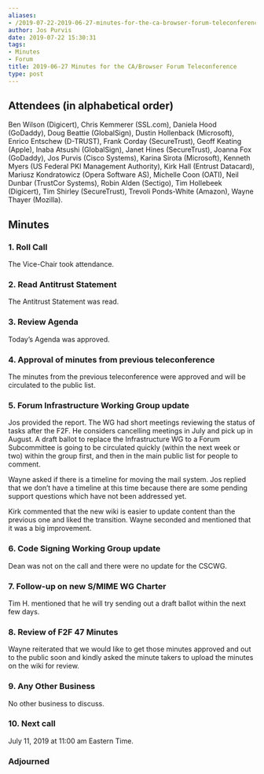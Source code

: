 ```yaml
---
aliases:
- /2019-07-22-2019-06-27-minutes-for-the-ca-browser-forum-teleconference/
author: Jos Purvis
date: 2019-07-22 15:30:31
tags:
- Minutes
- Forum
title: 2019-06-27 Minutes for the CA/Browser Forum Teleconference
type: post
---
```


## Attendees (in alphabetical order) 

Ben Wilson (Digicert), Chris Kemmerer (SSL.com), Daniela Hood (GoDaddy), Doug Beattie (GlobalSign), Dustin Hollenback (Microsoft), Enrico Entschew (D-TRUST), Frank Corday (SecureTrust), Geoff Keating (Apple), Inaba Atsushi (GlobalSign), Janet Hines (SecureTrust), Joanna Fox (GoDaddy), Jos Purvis (Cisco Systems), Karina Sirota (Microsoft), Kenneth Myers (US Federal PKI Management Authority), Kirk Hall (Entrust Datacard), Mariusz Kondratowicz (Opera Software AS), Michelle Coon (OATI), Neil Dunbar (TrustCor Systems), Robin Alden (Sectigo), Tim Hollebeek (Digicert), Tim Shirley (SecureTrust), Trevoli Ponds-White (Amazon), Wayne Thayer (Mozilla).

## Minutes

### 1. Roll Call

The Vice-Chair took attendance.

### 2. Read Antitrust Statement

The Antitrust Statement was read.

### 3. Review Agenda

Today’s Agenda was approved.

### 4. Approval of minutes from previous teleconference 

The minutes from the previous teleconference were approved and will be circulated to the public list.

### 5. Forum Infrastructure Working Group update 

Jos provided the report. The WG had short meetings reviewing the status of tasks after the F2F. He considers cancelling meetings in July and pick up in August. A draft ballot to replace the Infrastructure WG to a Forum Subcommittee is going to be circulated quickly (within the next week or two) within the group first, and then in the main public list for people to comment.

Wayne asked if there is a timeline for moving the mail system. Jos replied that we don’t have a timeline at this time because there are some pending support questions which have not been addressed yet.

Kirk commented that the new wiki is easier to update content than the previous one and liked the transition. Wayne seconded and mentioned that it was a big improvement.

### 6. Code Signing Working Group update 

Dean was not on the call and there were no update for the CSCWG.

### 7. Follow-up on new S/MIME WG Charter 

Tim H. mentioned that he will try sending out a draft ballot within the next few days.

### 8. Review of F2F 47 Minutes 

Wayne reiterated that we would like to get those minutes approved and out to the public soon and kindly asked the minute takers to upload the minutes on the wiki for review.

### 9. Any Other Business 

No other business to discuss.

### 10. Next call

July 11, 2019 at 11:00 am Eastern Time.

### Adjourned